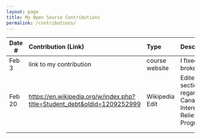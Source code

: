 ```yaml
---
layout: page
title: My Open Source Contributions
permalink: /contributions/
---
```


<!--
Type of the contribution should be "Wikipedia edit", "OpenStreet Map feature", "Documentation", "Course website", "Blog",
"Browser Add-on", etc.

The description should include a brief summary of what you did.

The link should bring us to a public page that shows your contribution. 

Replace the first row with your own contribution. 

-->





| Date #       | Contribution (Link)  | Type  | Description |
|---|:---|:---|:---|
| Feb 3   | link to my contribution    | course website    |   I fixed a broken link.    |
| Feb 20   | https://en.wikipedia.org/w/index.php?title=Student_debt&oldid=1209252999    | Wikipedia Edit   |   Edited section regarding Canada's Interest Relief Program.    |
|     |     |     |      |
|     |     |     |      |
